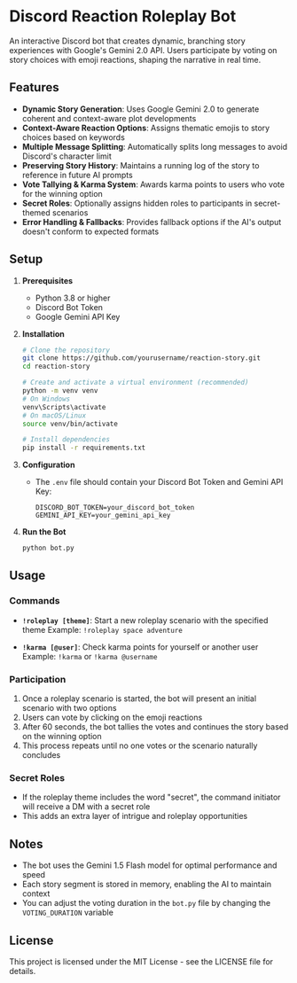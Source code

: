 # Discord Reaction Roleplay Bot

An interactive Discord bot that creates dynamic, branching story experiences with Google's Gemini 2.0 API. Users participate by voting on story choices with emoji reactions, shaping the narrative in real time.

## Features

- **Dynamic Story Generation**: Uses Google Gemini 2.0 to generate coherent and context-aware plot developments
- **Context-Aware Reaction Options**: Assigns thematic emojis to story choices based on keywords
- **Multiple Message Splitting**: Automatically splits long messages to avoid Discord's character limit
- **Preserving Story History**: Maintains a running log of the story to reference in future AI prompts
- **Vote Tallying & Karma System**: Awards karma points to users who vote for the winning option
- **Secret Roles**: Optionally assigns hidden roles to participants in secret-themed scenarios
- **Error Handling & Fallbacks**: Provides fallback options if the AI's output doesn't conform to expected formats

## Setup

1. **Prerequisites**
   - Python 3.8 or higher
   - Discord Bot Token
   - Google Gemini API Key

2. **Installation**
   ```bash
   # Clone the repository
   git clone https://github.com/yourusername/reaction-story.git
   cd reaction-story

   # Create and activate a virtual environment (recommended)
   python -m venv venv
   # On Windows
   venv\Scripts\activate
   # On macOS/Linux
   source venv/bin/activate

   # Install dependencies
   pip install -r requirements.txt
   ```

3. **Configuration**
   - The `.env` file should contain your Discord Bot Token and Gemini API Key:
     ```
     DISCORD_BOT_TOKEN=your_discord_bot_token
     GEMINI_API_KEY=your_gemini_api_key
     ```

4. **Run the Bot**
   ```bash
   python bot.py
   ```

## Usage

### Commands

- **`!roleplay [theme]`**: Start a new roleplay scenario with the specified theme
  Example: `!roleplay space adventure`

- **`!karma [@user]`**: Check karma points for yourself or another user
  Example: `!karma` or `!karma @username`

### Participation

1. Once a roleplay scenario is started, the bot will present an initial scenario with two options
2. Users can vote by clicking on the emoji reactions
3. After 60 seconds, the bot tallies the votes and continues the story based on the winning option
4. This process repeats until no one votes or the scenario naturally concludes

### Secret Roles

- If the roleplay theme includes the word "secret", the command initiator will receive a DM with a secret role
- This adds an extra layer of intrigue and roleplay opportunities

## Notes

- The bot uses the Gemini 1.5 Flash model for optimal performance and speed
- Each story segment is stored in memory, enabling the AI to maintain context
- You can adjust the voting duration in the `bot.py` file by changing the `VOTING_DURATION` variable

## License

This project is licensed under the MIT License - see the LICENSE file for details.
